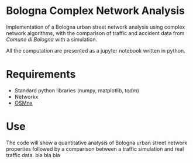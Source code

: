 # Bologna Complex Network Analysis
Implementation of a Bologna urban street network analysis using complex network algorithms, with the comparison of traffic and accident data from _Comune di Bologna_ with a simulation.

All the computation are presented as a jupyter notebook written in python.

# Requirements
- Standard python libraries (numpy, matplotlib, tqdm)
- Networkx
- [OSMnx]([https://website-name.com](https://geoffboeing.com/publications/osmnx-complex-street-networks/)https://geoffboeing.com/publications/osmnx-complex-street-networks/)

# Use
The code will show a quantitative analysis of Bologna urban street network properties followed by a comparison between a traffic simulation and real traffic data. bla bla bla
